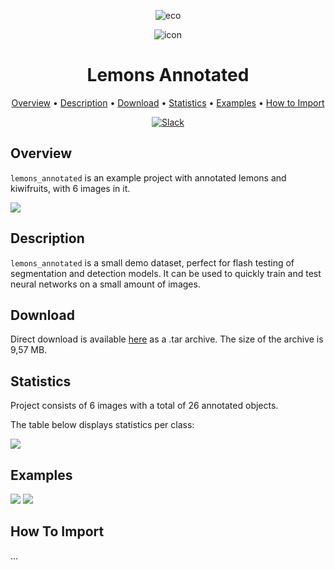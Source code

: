 
<div align="center"> 

![eco](https://i.imgur.com/UdBujFN.png) 

![icon](https://i.imgur.com/46jWAnc.jpg) 

 # Lemons Annotated  

<p align="center">

  <a href="#overview">Overview</a> •
  <a href="#description">Description</a> •
  <a href="#download">Download</a> •
  <a href="#statistics">Statistics</a> •
  <a href="#examples">Examples</a> •
  <a href="#how-to-import">How to Import</a> 
</p>

[![Slack](https://img.shields.io/badge/slack-chat-green.svg?logo=slack)](https://supervise.ly/slack)

</div>



## Overview 

 `lemons_annotated` is an example project with annotated lemons and kiwifruits, with 6 images in it. 

![](https://i.imgur.com/94p4Ysf.jpg)

## Description 

`lemons_annotated` is a small demo dataset, perfect for flash testing of segmentation and detection models. It can be used to quickly train and test neural networks on a small amount of images.

## Download

Direct download is available [here](https://cloud.enterprise.deepsystems.io/s/el464OE0vCnqiWM/download) as a .tar archive. The size of the archive is 9,57 MB.

## Statistics

Project consists of 6 images with a total of 26 annotated objects. 

The table below displays statistics per class:

![](https://i.imgur.com/OFpNDDc.jpg)

## Examples

![](https://i.imgur.com/wd243ip.png) ![](https://i.imgur.com/ldSWlUG.png) 

## How To Import

...
